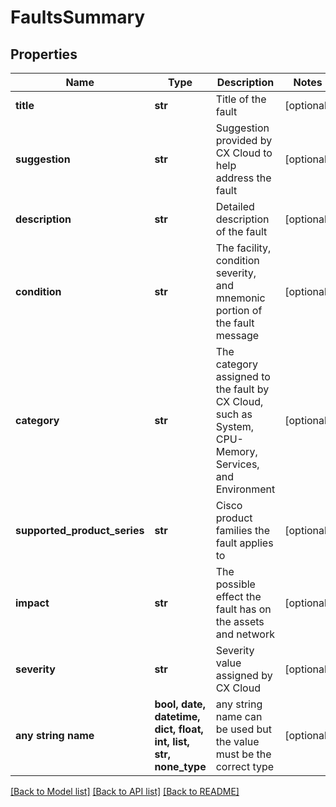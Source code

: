 # FaultsSummary


## Properties
Name | Type | Description | Notes
------------ | ------------- | ------------- | -------------
**title** | **str** | Title of the fault | [optional] 
**suggestion** | **str** | Suggestion provided by CX Cloud to help address the fault | [optional] 
**description** | **str** | Detailed description of the fault | [optional] 
**condition** | **str** | The facility, condition severity, and mnemonic portion of the fault message | [optional] 
**category** | **str** | The category assigned to the fault by CX Cloud, such as System, CPU-Memory, Services, and Environment | [optional] 
**supported_product_series** | **str** | Cisco product families the fault applies to | [optional] 
**impact** | **str** | The possible effect the fault has on the assets and network | [optional] 
**severity** | **str** | Severity value assigned by CX Cloud | [optional] 
**any string name** | **bool, date, datetime, dict, float, int, list, str, none_type** | any string name can be used but the value must be the correct type | [optional]

[[Back to Model list]](../README.md#documentation-for-models) [[Back to API list]](../README.md#documentation-for-api-endpoints) [[Back to README]](../README.md)


